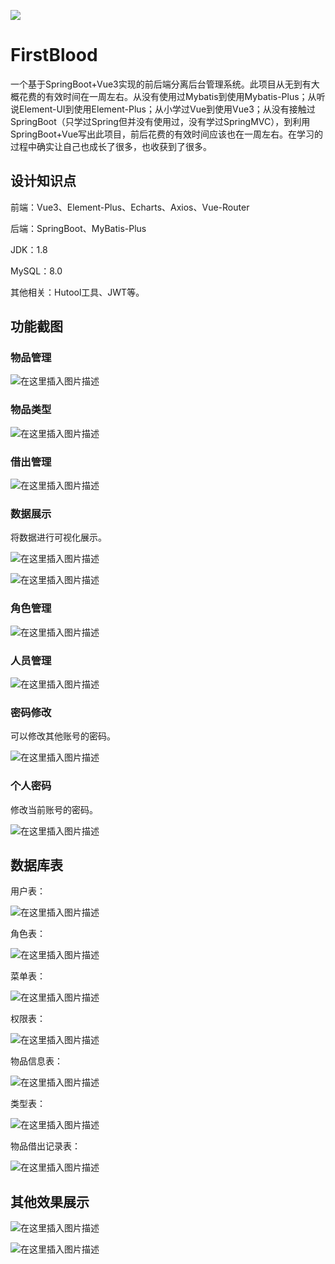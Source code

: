 
![](https://img-blog.csdnimg.cn/e96c7ae561684f83a611631d1b24ca8f.png)

# FirstBlood
一个基于SpringBoot+Vue3实现的前后端分离后台管理系统。此项目从无到有大概花费的有效时间在一周左右。从没有使用过Mybatis到使用Mybatis-Plus；从听说Element-UI到使用Element-Plus；从小学过Vue到使用Vue3；从没有接触过SpringBoot（只学过Spring但并没有使用过，没有学过SpringMVC），到利用SpringBoot+Vue写出此项目，前后花费的有效时间应该也在一周左右。在学习的过程中确实让自己也成长了很多，也收获到了很多。

## 设计知识点

前端：Vue3、Element-Plus、Echarts、Axios、Vue-Router

后端：SpringBoot、MyBatis-Plus

JDK：1.8

MySQL：8.0

其他相关：Hutool工具、JWT等。



## 功能截图

### 物品管理

![在这里插入图片描述](https://img-blog.csdnimg.cn/c61429c688574ed8983b8066712441d2.png)




### 物品类型

![在这里插入图片描述](https://img-blog.csdnimg.cn/c1d6cb8b177d4008a32dbe34ce3754f6.png)




### 借出管理

![在这里插入图片描述](https://img-blog.csdnimg.cn/fdcc44cf98a044548403d7e5bcccec1b.png)




### 数据展示

将数据进行可视化展示。

![在这里插入图片描述](https://img-blog.csdnimg.cn/5ccfa9abf6c142e286467ec8cc2d6b3a.png)




![在这里插入图片描述](https://img-blog.csdnimg.cn/fcdc53b8b577481199c41f9f8c53f3fd.png)




### 角色管理

![在这里插入图片描述](https://img-blog.csdnimg.cn/43cd719eab9a4414a8207614c70a4923.png)


### 人员管理

![在这里插入图片描述](https://img-blog.csdnimg.cn/d1c874154a5445ccaad86aeae817e624.png)




### 密码修改

可以修改其他账号的密码。

![在这里插入图片描述](https://img-blog.csdnimg.cn/305296b8638547b7b55276ae275da87b.png)




### 个人密码

修改当前账号的密码。

![在这里插入图片描述](https://img-blog.csdnimg.cn/b4d822120b2943568d0ef930140fda15.png)




## 数据库表

用户表：

![在这里插入图片描述](https://img-blog.csdnimg.cn/ffa0e1b19e51407cb47e5f5af3b2f581.png)


角色表：

![在这里插入图片描述](https://img-blog.csdnimg.cn/5408000ed2194a60a354512c47b67dd0.png)




菜单表：

![在这里插入图片描述](https://img-blog.csdnimg.cn/6186631213644d5594cc455276778513.png)


权限表：

![在这里插入图片描述](https://img-blog.csdnimg.cn/c26a5a43d343482eb4328bf17506daa9.png)


物品信息表：

![在这里插入图片描述](https://img-blog.csdnimg.cn/8311abd58cda4b079797be274432c273.png)


类型表：

![在这里插入图片描述](https://img-blog.csdnimg.cn/983e5e498cf84f069eda82c61ef11699.png)


物品借出记录表：

![在这里插入图片描述](https://img-blog.csdnimg.cn/02d8994b1d484f03a130a9cbed5517e4.png)






## 其他效果展示

![在这里插入图片描述](https://img-blog.csdnimg.cn/d8a7051b01b64ec2acecb685d14c90ef.png)




![在这里插入图片描述](https://img-blog.csdnimg.cn/71250d4f00044d3fa39337e73333929d.png)



